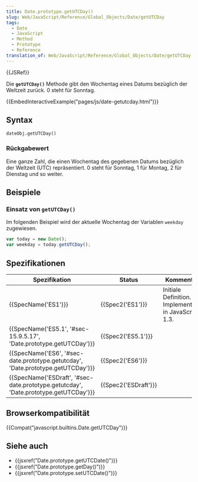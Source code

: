 ```yaml
---
title: Date.prototype.getUTCDay()
slug: Web/JavaScript/Reference/Global_Objects/Date/getUTCDay
tags:
  - Date
  - JavaScript
  - Method
  - Prototype
  - Reference
translation_of: Web/JavaScript/Reference/Global_Objects/Date/getUTCDay
---
```

{{JSRef}}

Die **`getUTCDay()`** Methode gibt den Wochentag eines Datums bezüglich der Weltzeit zurück. 0 steht für Sonntag.

{{EmbedInteractiveExample("pages/js/date-getutcday.html")}}

## Syntax

    dateObj.getUTCDay()

### Rückgabewert

Eine ganze Zahl, die einen Wochentag des gegebenen Datums bezüglich der Weltzeit (UTC) repräsentiert. 0 steht für Sonntag, 1 für Montag, 2 für Dienstag und so weiter.

## Beispiele

### Einsatz von `getUTCDay()`

Im folgenden Beispiel wird der aktuelle Wochentag der Variablen `weekday` zugewiesen.

```js
var today = new Date();
var weekday = today.getUTCDay();
```

## Spezifikationen

| Spezifikation                                                                                                    | Status                       | Kommentar                                             |
| ---------------------------------------------------------------------------------------------------------------- | ---------------------------- | ----------------------------------------------------- |
| {{SpecName('ES1')}}                                                                                         | {{Spec2('ES1')}}         | Initiale Definition. Implementiert in JavaScript 1.3. |
| {{SpecName('ES5.1', '#sec-15.9.5.17', 'Date.prototype.getUTCDay')}}                         | {{Spec2('ES5.1')}}     |                                                       |
| {{SpecName('ES6', '#sec-date.prototype.getutcday', 'Date.prototype.getUTCDay')}}     | {{Spec2('ES6')}}         |                                                       |
| {{SpecName('ESDraft', '#sec-date.prototype.getutcday', 'Date.prototype.getUTCDay')}} | {{Spec2('ESDraft')}} |                                                       |

## Browserkompatibilität

{{Compat("javascript.builtins.Date.getUTCDay")}}

## Siehe auch

- {{jsxref("Date.prototype.getUTCDate()")}}
- {{jsxref("Date.prototype.getDay()")}}
- {{jsxref("Date.prototype.setUTCDate()")}}
